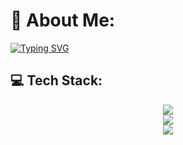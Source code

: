 # 💫 About Me:

[![Typing SVG](https://readme-typing-svg.demolab.com?font=Fira+Code&weight=500&letterSpacing=spacing&pause=1000&color=3FCEF7&width=435&lines=Hi%2C+I'm+Abdeladim+Fadlane+%F0%9F%91%8B;+%F0%9F%91%A8%E2%80%8D%F0%9F%92%BB+Software+Developer)](https://git.io/typing-svg)
## 💻 Tech Stack:

<div align="center">
    <img src="https://skillicons.dev/icons?i=django,github,html,js,linux,postgres,postman,py,vscode,express,react,pycharm" />
</div>
<div align="center">
    <img src="https://skillicons.dev/icons?i=git,bash,docker,c,vim,cpp,discord,linkedin,mysql,nodejs,redis,vercel" />
</div>

<div align="center">
    <img src="https://github-readme-stats.vercel.app/api/top-langs/?username=Abdeladim-Fadlane&theme=rose_pine&hide_border=false&include_all_commits=false&count_private=false&layout=compact" />
</div>
